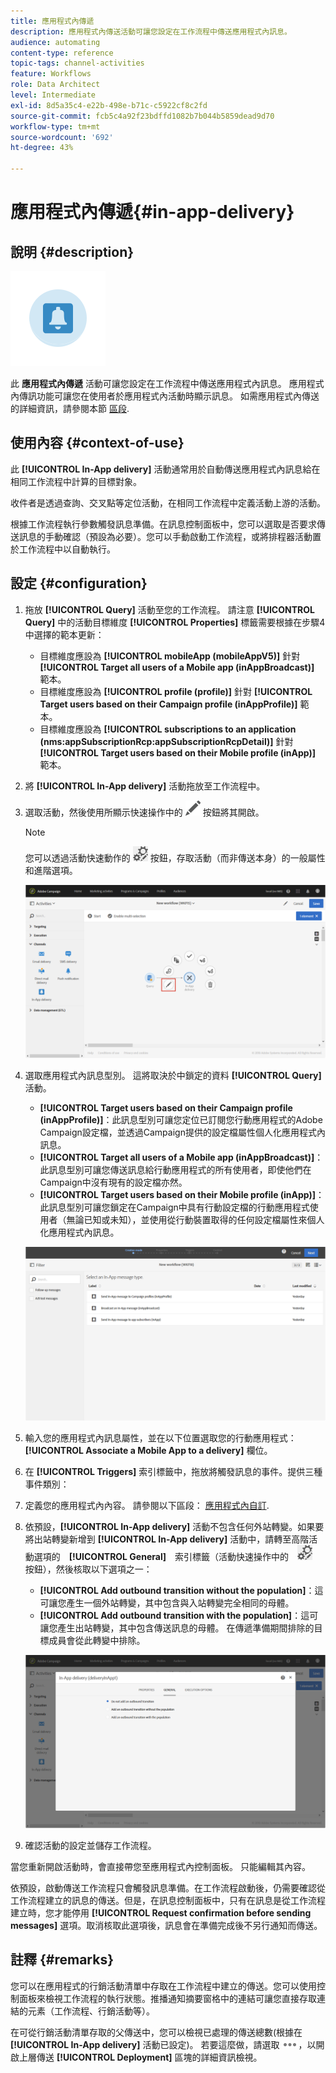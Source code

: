 ```yaml
---
title: 應用程式內傳遞
description: 應用程式內傳送活動可讓您設定在工作流程中傳送應用程式內訊息。
audience: automating
content-type: reference
topic-tags: channel-activities
feature: Workflows
role: Data Architect
level: Intermediate
exl-id: 8d5a35c4-e22b-498e-b71c-c5922cf8c2fd
source-git-commit: fcb5c4a92f23bdffd1082b7b044b5859dead9d70
workflow-type: tm+mt
source-wordcount: '692'
ht-degree: 43%

---
```


# 應用程式內傳遞{#in-app-delivery}

## 說明 {#description}

![](assets/wkf_in_app_1.png)

此 **應用程式內傳遞** 活動可讓您設定在工作流程中傳送應用程式內訊息。 應用程式內傳訊功能可讓您在使用者於應用程式內活動時顯示訊息。 如需應用程式內傳送的詳細資訊，請參閱本節 [區段](../../channels/using/about-in-app-messaging.md).

## 使用內容 {#context-of-use}

此 **[!UICONTROL In-App delivery]** 活動通常用於自動傳送應用程式內訊息給在相同工作流程中計算的目標對象。

收件者是透過查詢、交叉點等定位活動，在相同工作流程中定義活動上游的活動。

根據工作流程執行參數觸發訊息準備。在訊息控制面板中，您可以選取是否要求傳送訊息的手動確認（預設為必要）。您可以手動啟動工作流程，或將排程器活動置於工作流程中以自動執行。

## 設定 {#configuration}

1. 拖放 **[!UICONTROL Query]** 活動至您的工作流程。 請注意 **[!UICONTROL Query]** 中的活動目標維度 **[!UICONTROL Properties]** 標籤需要根據在步驟4中選擇的範本更新：

   * 目標維度應設為 **[!UICONTROL mobileApp (mobileAppV5)]** 針對 **[!UICONTROL Target all users of a Mobile app (inAppBroadcast)]** 範本。
   * 目標維度應設為 **[!UICONTROL profile (profile)]** 針對 **[!UICONTROL Target users based on their Campaign profile (inAppProfile)]** 範本。
   * 目標維度應設為 **[!UICONTROL subscriptions to an application (nms:appSubscriptionRcp:appSubscriptionRcpDetail)]** 針對 **[!UICONTROL Target users based on their Mobile profile (inApp)]** 範本。

1. 將 **[!UICONTROL In-App delivery]** 活動拖放至工作流程中。
1. 選取活動，然後使用所顯示快速操作中的 ![](assets/edit_darkgrey-24px.png) 按鈕將其開啟。

   >[!NOTE]
   >
   >您可以透過活動快速動作的 ![](assets/dlv_activity_params-24px.png) 按鈕，存取活動（而非傳送本身）的一般屬性和進階選項。

   ![](assets/wkf_in_app_3.png)

1. 選取應用程式內訊息型別。 這將取決於中鎖定的資料 **[!UICONTROL Query]** 活動。

   * **[!UICONTROL Target users based on their Campaign profile (inAppProfile)]**：此訊息型別可讓您定位已訂閱您行動應用程式的Adobe Campaign設定檔，並透過Campaign提供的設定檔屬性個人化應用程式內訊息。
   * **[!UICONTROL Target all users of a Mobile app (inAppBroadcast)]**：此訊息型別可讓您傳送訊息給行動應用程式的所有使用者，即使他們在Campaign中沒有現有的設定檔亦然。
   * **[!UICONTROL Target users based on their Mobile profile (inApp)]**：此訊息型別可讓您鎖定在Campaign中具有行動設定檔的行動應用程式使用者（無論已知或未知），並使用從行動裝置取得的任何設定檔屬性來個人化應用程式內訊息。

   ![](assets/wkf_in_app_4.png)

1. 輸入您的應用程式內訊息屬性，並在以下位置選取您的行動應用程式： **[!UICONTROL Associate a Mobile App to a delivery]** 欄位。
1. 在 **[!UICONTROL Triggers]** 索引標籤中，拖放將觸發訊息的事件。提供三種事件類別：
1. 定義您的應用程式內內容。 請參閱以下區段： [應用程式內自訂](../../channels/using/customizing-an-in-app-message.md).
1. 依預設，**[!UICONTROL In-App delivery]** 活動不包含任何外站轉變。如果要將出站轉變新增到 **[!UICONTROL In-App delivery]** 活動中，請轉至高階活動選項的　**[!UICONTROL General]**　索引標籤（活動快速操作中的　![](assets/dlv_activity_params-24px.png)　按鈕），然後核取以下選項之一：

   * **[!UICONTROL Add outbound transition without the population]**：這可讓您產生一個外站轉變，其中包含與入站轉變完全相同的母體。
   * **[!UICONTROL Add outbound transition with the population]**：這可讓您產生出站轉變，其中包含傳送訊息的母體。 在傳遞準備期間排除的目標成員會從此轉變中排除。

   ![](assets/wkf_in_app_5.png)

1. 確認活動的設定並儲存工作流程。

當您重新開啟活動時，會直接帶您至應用程式內控制面板。 只能編輯其內容。

依預設，啟動傳送工作流程只會觸發訊息準備。在工作流程啟動後，仍需要確認從工作流程建立的訊息的傳送。但是，在訊息控制面板中，只有在訊息是從工作流程建立時，您才能停用 **[!UICONTROL Request confirmation before sending messages]** 選項。取消核取此選項後，訊息會在準備完成後不另行通知而傳送。

## 註釋 {#remarks}

您可以在應用程式的行銷活動清單中存取在工作流程中建立的傳送。您可以使用控制面板來檢視工作流程的執行狀態。推播通知摘要窗格中的連結可讓您直接存取連結的元素（工作流程、行銷活動等）。

在可從行銷活動清單存取的父傳送中，您可以檢視已處理的傳送總數(根據在 **[!UICONTROL In-App delivery]** 活動已設定)。 若要這麼做，請選取 ![](assets/wkf_dlv_detail_button.png)，以開啟上層傳送 **[!UICONTROL Deployment]** 區塊的詳細資訊檢視。

